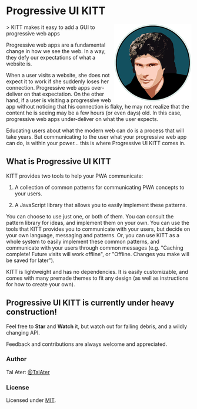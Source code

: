 # Progressive UI KITT
<img src="https://raw.githubusercontent.com/TalAter/Progressive-UI-KITT/master/demo/README-logo.png" align="right" />
> KITT makes it easy to add a GUI to progressive web apps

Progressive web apps are a fundamental change in how we see the web. In a way, they defy our expectations of what a website is.

When a user visits a website, she does not expect it to work if she suddenly loses her connection. Progressive web apps over-deliver on that expectation. On the other hand, if a user is visiting a progressive web app without noticing that his connection is flaky, he may not realize that the content he is seeing may be a few hours (or even days) old. In this case, progressive web apps under-deliver on what the user expects.

Educating users about what the modern web can do is a process that will take years. But communicating to the user what your progressive web app can do, is within your power… this is where Progressive UI KITT comes in.

## What is Progressive UI KITT

KITT provides two tools to help your PWA communicate:

1. A collection of common patterns for communicating PWA concepts to your users.

2. A JavaScript library that allows you to easily implement these patterns.

You can choose to use just one, or both of them. You can consult the pattern library for ideas, and implement them on your own. You can use the tools that KITT provides you to communicate with your users, but decide on your own language, messaging and patterns. Or, you can use KITT as a whole system to easily implement these common patterns, and communicate with your users through common messages (e.g. "Caching complete! Future visits will work offline", or "Offline. Changes you make will be saved for later").

KITT is lightweight and has no dependencies. It is easily customizable, and comes with many premade themes to fit any design (as well as instructions for how to create your own).

## Progressive UI KITT is currently under heavy construction!

Feel free to **Star** and **Watch** it, but watch out for falling debris, and a wildly changing API.

Feedback and contributions are always welcome and appreciated.

### Author

Tal Ater: [@TalAter](https://twitter.com/TalAter)

### License

Licensed under [MIT](https://github.com/TalAter/Progressive-UI-KITT/blob/master/LICENSE).

